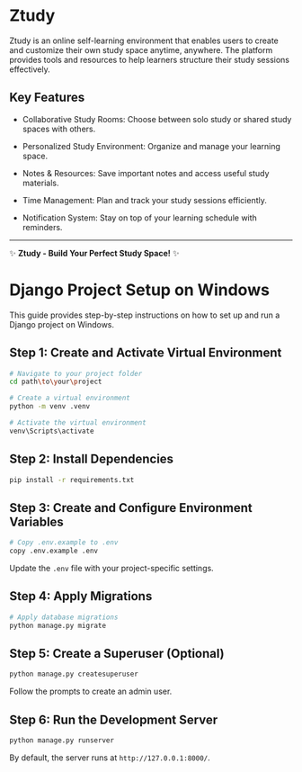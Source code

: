 # Ztudy

Ztudy is an online self-learning environment that enables users to create and customize their own study space anytime, anywhere. The platform provides tools and resources to help learners structure their study sessions effectively.

## Key Features

- Collaborative Study Rooms: Choose between solo study or shared study spaces with others.

- Personalized Study Environment: Organize and manage your learning space.
- Notes & Resources: Save important notes and access useful study materials.
- Time Management: Plan and track your study sessions efficiently.
- Notification System: Stay on top of your learning schedule with reminders.
---
✨ **Ztudy - Build Your Perfect Study Space!** ✨

# Django Project Setup on Windows

This guide provides step-by-step instructions on how to set up and run a Django project on Windows.

## Step 1: Create and Activate Virtual Environment

```sh
# Navigate to your project folder
cd path\to\your\project

# Create a virtual environment
python -m venv .venv

# Activate the virtual environment
venv\Scripts\activate
```

## Step 2: Install Dependencies

```sh
pip install -r requirements.txt
```

## Step 3: Create and Configure Environment Variables

```sh
# Copy .env.example to .env
copy .env.example .env
```

Update the `.env` file with your project-specific settings.

## Step 4: Apply Migrations

```sh
# Apply database migrations
python manage.py migrate
```

## Step 5: Create a Superuser (Optional)

```sh
python manage.py createsuperuser
```

Follow the prompts to create an admin user.

## Step 6: Run the Development Server

```sh
python manage.py runserver
```

By default, the server runs at `http://127.0.0.1:8000/`.
